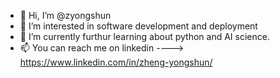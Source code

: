 - 👋 Hi, I’m @zyongshun
- 👀 I’m interested in software development and deployment
- 🌱 I’m currently furthur learning about python and AI science.
- 📫 You can reach me on linkedin ----> https://www.linkedin.com/in/zheng-yongshun/

<!---
zyongshun/zyongshun is a ✨ special ✨ repository because its `README.md` (this file) appears on your GitHub profile.
You can click the Preview link to take a look at your changes.
--->
